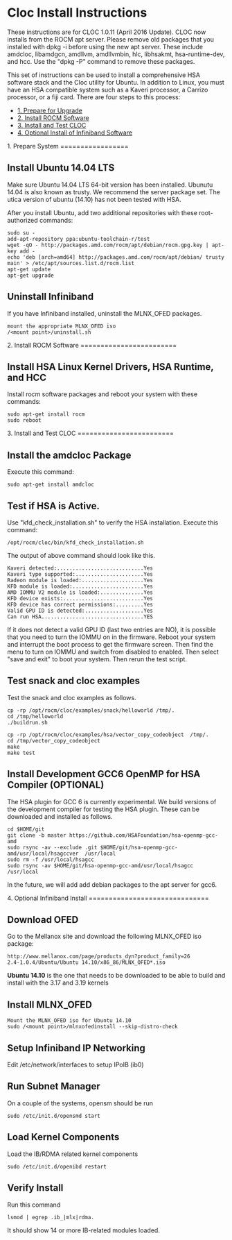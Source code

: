 Cloc Install Instructions
===============================

These instructions are for CLOC 1.0.11 (April 2016 Update). CLOC now installs from the ROCM apt server.  Please remove old packages that you installed with dpkg -i before using the new apt server.   These include amdcloc, libamdgcn, amdllvm, amdllvmbin, hlc, libhsakmt, hsa-runtime-dev, and hcc.  Use the "dpkg -P" command to remove these packages. 

This set of instructions can be used to install a comprehensive HSA software stack and the Cloc utility for Ubuntu.  In addition to Linux, you must have an HSA compatible system such as a Kaveri processor, a Carrizo processor, or a fiji card. There are four steps to this process:

- [1. Prepare for Upgrade](#Prepare)
- [2. Install ROCM Software](#Boot)
- [3. Install and Test CLOC](#Install)
- [4. Optional Install of Infiniband Software](#Infiniband)

<A Name="Prepare">
1. Prepare System
=================

## Install Ubuntu 14.04 LTS

Make sure Ubuntu 14.04 LTS 64-bit version has been installed.  Ubunutu 14.04 is also known as trusty.  We recommend the server package set.  The utica version of ubuntu (14.10) has not been tested with HSA.  

After you install Ubuntu, add two additional repositories with these root-authorized commands:
```
sudo su - 
add-apt-repository ppa:ubuntu-toolchain-r/test
wget -qO - http://packages.amd.com/rocm/apt/debian/rocm.gpg.key | apt-key add -
echo 'deb [arch=amd64] http://packages.amd.com/rocm/apt/debian/ trusty main' > /etc/apt/sources.list.d/rocm.list
apt-get update
apt-get upgrade
```

## Uninstall Infiniband

If you have Infiniband installed, uninstall the MLNX_OFED packages. 
```
mount the appropriate MLNX_OFED iso
/<mount point>/uninstall.sh
```

<A Name="Boot">
2. Install ROCM Software
========================

## Install HSA Linux Kernel Drivers, HSA Runtime, and HCC

Install rocm software packages and reboot your system with these commands:

```
sudo apt-get install rocm
sudo reboot
```

<A Name="Install">
3. Install and Test CLOC 
========================

## Install the amdcloc Package

Execute this command:

```
sudo apt-get install amdcloc
```

## Test if HSA is Active.

Use "kfd_check_installation.sh" to verify the HSA installation. Execute this command:

``` 
/opt/rocm/cloc/bin/kfd_check_installation.sh
``` 

The output of above command should look like this.

```
Kaveri detected:............................Yes
Kaveri type supported:......................Yes
Radeon module is loaded:....................Yes
KFD module is loaded:.......................Yes
AMD IOMMU V2 module is loaded:..............Yes
KFD device exists:..........................Yes
KFD device has correct permissions:.........Yes
Valid GPU ID is detected:...................Yes
Can run HSA.................................YES
```

If it does not detect a valid GPU ID (last two entries are NO), it is possible that you need to turn the IOMMU on in the firmware.  Reboot your system and interrupt the boot process to get the firmware screen. Then find the menu to turn on IOMMU and switch from disabled to enabled.  Then select "save and exit" to boot your system.  Then rerun the test script.

## Test snack and cloc examples

Test the snack and cloc examples as follows.
```
cp -rp /opt/rocm/cloc/examples/snack/helloworld /tmp/.
cd /tmp/helloworld
./buildrun.sh

cp -rp /opt/rocm/cloc/examples/hsa/vector_copy_codeobject  /tmp/.
cd /tmp/vector_copy_codeobject
make
make test
```

## Install Development GCC6 OpenMP for HSA Compiler (OPTIONAL)

The HSA plugin for GCC 6 is currently experimental.  We build versions of the development compiler for testing the HSA plugin.   These can be downloaded and installed as follows. 

```
cd $HOME/git
git clone -b master https://github.com/HSAFoundation/hsa-openmp-gcc-amd
sudo rsync -av --exclude .git $HOME/git/hsa-openmp-gcc-amd/usr/local/hsagccver  /usr/local
sudo rm -f /usr/local/hsagcc
sudo rsync -av $HOME/git/hsa-openmp-gcc-amd/usr/local/hsagcc  /usr/local
```
In the future, we will add add debian packages to the apt server for gcc6.

<A Name="Infiniband">
4. Optional Infiniband Install 
==============================

## Download OFED

Go to the Mellanox site and download the following MLNX_OFED iso package:
```
http://www.mellanox.com/page/products_dyn?product_family=26
2.4-1.0.4/Ubuntu/Ubuntu 14.10/x86_86/MLNX_OFED*.iso     
```
<b>Ubuntu 14.10</b> is the one that needs to be downloaded to be able to build and install with the 3.17 and 3.19 kernels

## Install MLNX_OFED 

```
Mount the MLNX_OFED iso for Ubuntu 14.10
sudo /<mount point>/mlnxofedinstall --skip-distro-check
```

## Setup Infiniband IP Networking

Edit /etc/network/interfaces to setup IPoIB (ib0)

## Run Subnet Manager

On a couple of the systems, opensm should be run
```
sudo /etc/init.d/opensmd start
```

## Load Kernel Components

Load the IB/RDMA related kernel components
```
sudo /etc/init.d/openibd restart
```

## Verify Install

Run this command
```
lsmod | egrep .ib_|mlx|rdma.  
```
It should show 14 or more IB-related modules loaded.

